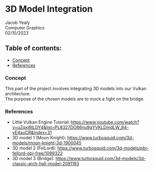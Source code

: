 # 3D Model Integration
Jacob Yealy   
Computer Graphics  
02/10/2023  

## Table of contents:
- [Concept](#concept)
- [References](#references)


### Concept
This part of the project involves integrating 3D models into our Vulkan architecture.  
The purpose of the chosen models are to mock a fight on the bridge.


### References
- Little Vulkan Engine Tutorial: https://www.youtube.com/watch?v=uZqxj6tLDY4&list=PL8327DO66nu9qYVKLDmdLW_84-yE4auCR&index=31
- 3D model 1 (Moon Knight): https://www.turbosquid.com/3d-models/moon-knight-3d-1900045
- 3D model 2 (FelLord): https://www.turbosquid.com/3d-models/pbr-fellord-obj-free/1099322
- 3D model 3 (Bridge): https://www.turbosquid.com/3d-models/3d-classic-arch-hall-model-2091193